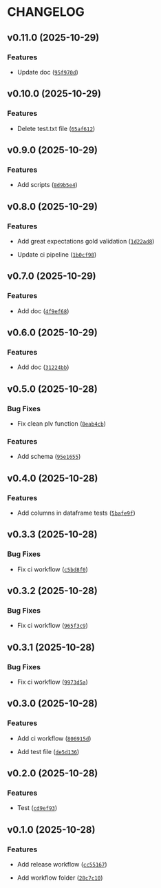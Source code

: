 # CHANGELOG


## v0.11.0 (2025-10-29)

### Features

- Update doc
  ([`95f970d`](https://github.com/Manonp59/databricks/commit/95f970dc02865539e19aa3085903b20abe607228))


## v0.10.0 (2025-10-29)

### Features

- Delete test.txt file
  ([`65af612`](https://github.com/Manonp59/databricks/commit/65af6124dd010e40d0ed647f7e28c28fe532dd3a))


## v0.9.0 (2025-10-29)

### Features

- Add scripts
  ([`8d9b5e4`](https://github.com/Manonp59/databricks/commit/8d9b5e4de2159811bb020f3841ed6c93e49c97b1))


## v0.8.0 (2025-10-29)

### Features

- Add great expectations gold validation
  ([`1d22ad8`](https://github.com/Manonp59/databricks/commit/1d22ad8dd2132db58d7372f9071eb8c462397521))

- Update ci pipeline
  ([`1b0cf98`](https://github.com/Manonp59/databricks/commit/1b0cf98ef4134aac68b881e16a91a6b8b1f20ac8))


## v0.7.0 (2025-10-29)

### Features

- Add doc
  ([`4f9ef68`](https://github.com/Manonp59/databricks/commit/4f9ef683aa6e529e177c96b860cea4f49f43048e))


## v0.6.0 (2025-10-29)

### Features

- Add doc
  ([`31224bb`](https://github.com/Manonp59/databricks/commit/31224bbc5da437e714ef1694904006e322d246ca))


## v0.5.0 (2025-10-28)

### Bug Fixes

- Fix clean plv function
  ([`8eab4cb`](https://github.com/Manonp59/databricks/commit/8eab4cb739a8056e1a5ddb5c1ce3bfcb0cda42a1))

### Features

- Add schema
  ([`95e1655`](https://github.com/Manonp59/databricks/commit/95e1655f0e4b1e8d2f0a569336ba88a55ce0f18f))


## v0.4.0 (2025-10-28)

### Features

- Add columns in dataframe tests
  ([`5bafe9f`](https://github.com/Manonp59/databricks/commit/5bafe9f36530eecdb4dad84e01ebcf3c5dada412))


## v0.3.3 (2025-10-28)

### Bug Fixes

- Fix ci workflow
  ([`c5bd8f0`](https://github.com/Manonp59/databricks/commit/c5bd8f0bfcea99fbcde2af9654b3a5c16384b0d6))


## v0.3.2 (2025-10-28)

### Bug Fixes

- Fix ci workflow
  ([`965f3c9`](https://github.com/Manonp59/databricks/commit/965f3c97a550d4b50b670d1c0f7d49b96a3658e2))


## v0.3.1 (2025-10-28)

### Bug Fixes

- Fix ci workflow
  ([`9973d5a`](https://github.com/Manonp59/databricks/commit/9973d5af59517b1039c74084764af273d8cb515a))


## v0.3.0 (2025-10-28)

### Features

- Add ci workflow
  ([`806915d`](https://github.com/Manonp59/databricks/commit/806915d7a3694c7cee1c4afdb3e8644c744cec00))

- Add test file
  ([`de5d136`](https://github.com/Manonp59/databricks/commit/de5d136fe74f813aeeeab3622046ecb30ee2f9b5))


## v0.2.0 (2025-10-28)

### Features

- Test
  ([`cd9ef93`](https://github.com/Manonp59/databricks/commit/cd9ef931b0cd303877bdb2bbd88ddaa9cd0af395))


## v0.1.0 (2025-10-28)

### Features

- Add release workflow
  ([`cc55167`](https://github.com/Manonp59/databricks/commit/cc5516793273dd4a011a8b9c13d98fed7e1fe875))

- Add workflow folder
  ([`28c7c10`](https://github.com/Manonp59/databricks/commit/28c7c107605df08c1716a2f115e8f73e985353b5))
